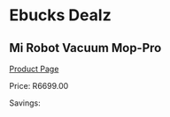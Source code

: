 
# Ebucks Dealz
## Mi Robot Vacuum Mop-Pro
[Product Page](https://www.ebucks.com/web/shop/productSelected.do?prodId=995813880&catId=998409624)

Price: R6699.00

Savings: 


	